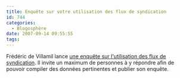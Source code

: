 ```yaml
---
title: Enquête sur votre utilisation des flux de syndication
id: 744
categories:
  - Blogosphère
date: 2007-09-14 09:55:55
tags:
---
```


Frédéric de Villamil lance [une enquête sur l'utilisation des flux de syndication](http://fredericdevillamil.com/enqu%C3%AAte-combien-de-temps-passez-vous-chaque-jour-%C3%A0-lire-vos-flux-rss). Il invite un maximum de personnes à y répondre afin de pouvoir compiler des données pertinentes et publier son enquête.